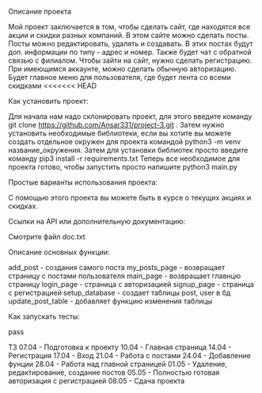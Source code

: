 Описание проекта

Мой проект заключается в том, чтобы сделать сайт, где находятся все акции и скидки разных компаний. В
этом сайте можно сделать посты. Посты можно редактировать, удалять и создавать. В этих постах будут доп. информации по типу - адрес и номер. Также будет чат с обратной связью с филиалом.
Чтобы зайти на сайт, нужно сделать регистрацию. При имеющимся аккаунте, можно сделать обычную авторизацию.
Будет главное меню для пользователя, где будет лента со всеми скидками
<<<<<<< HEAD

Как установить проект:

Для начала нам надо склонировать проект, для этого введите команду git clone https://github.com/Ansar331/project-3.git .
Затем нужно установить необходимые библиотеки, если вы хотите вы можете создать отдельное окружен для проекта командой
python3 -m venv название_окружения. Затем для установки библиотек просто введите команду pip3 install -r requirements.txt
Теперь все необходимое для проекта готово, чтобы запустить просто напишите python3 main.py

Простые варианты использования проекта:

С помощью этого проекта вы можете быть в курсе о текущих акциях и скидках.

Ссылки на API или дополнительную документацию:

Смотрите файл doc.txt

Описание основных функции:

add_post - создания самого поста
my_posts_page - возвращает страницу с постами пользователя 
main_page - возвращает главнцю страницу
login_page - страница с авторизацией
signup_page - страница с регистрацией
setup_database - создает таблицы post, user в бд
update_post_table - добавляет функцию изменения таблицы

Как запускать тесты:

pass

ТЗ
07.04 - Подготовка к проекту
10.04 - Главная страница
14.04 - Регистрация
17.04 - Вход
21.04 - Работа с постами
24.04 - Добавление фунции
28.04 - Работа над главной страницей
01.05 - Удаление, редактирование, создание постов
05.05 - Полностью готовая авторизация с регистрацией
08.05 - Сдача проекта
